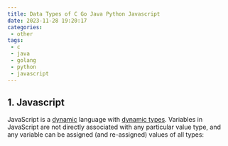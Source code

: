```yaml
---
title: Data Types of C Go Java Python Javascript
date: 2023-11-28 19:20:17
categories:
 - other
tags:
 - c
 - java
 - golang
 - python
 - javascript
---
```




## 1. Javascript

JavaScript is a [dynamic](https://en.wikipedia.org/wiki/Dynamic_programming_language) language with [dynamic types](https://en.wikipedia.org/wiki/Type_system#DYNAMIC). Variables in JavaScript are not directly associated with any particular value type, and any variable can be assigned (and re-assigned) values of all types:

